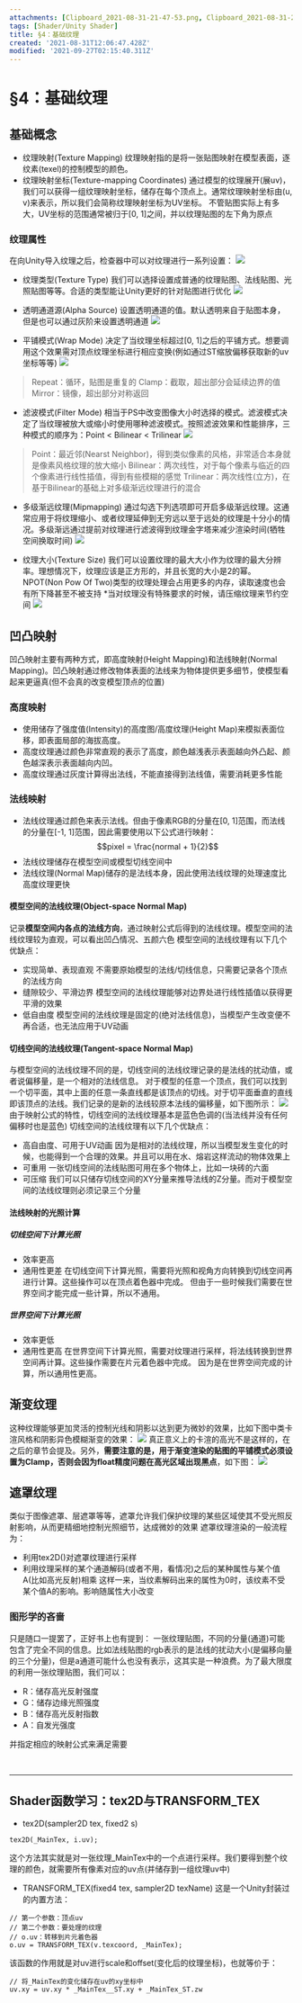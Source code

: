 ```yaml
---
attachments: [Clipboard_2021-08-31-21-47-53.png, Clipboard_2021-08-31-21-48-56.png, Clipboard_2021-08-31-21-51-05.png, Clipboard_2021-08-31-21-54-39.png, Clipboard_2021-08-31-22-04-57.png, Clipboard_2021-08-31-22-11-57.png, Clipboard_2021-08-31-22-20-41.png, Clipboard_2021-09-02-21-05-58.png, Clipboard_2021-09-02-21-39-33.png]
tags: [Shader/Unity Shader]
title: §4：基础纹理
created: '2021-08-31T12:06:47.428Z'
modified: '2021-09-27T02:15:40.311Z'
---
```


# §4：基础纹理
## 基础概念
- 纹理映射(Texture Mapping)
纹理映射指的是将一张贴图映射在模型表面，逐纹素(texel)的控制模型的颜色。
- 纹理映射坐标(Texture-mapping Coordinates)
通过模型的纹理展开(展uv)，我们可以获得一组纹理映射坐标，储存在每个顶点上。通常纹理映射坐标由(u, v)来表示，所以我们会简称纹理映射坐标为UV坐标。
不管贴图实际上有多大，UV坐标的范围通常被归于[0, 1]之间，并以纹理贴图的左下角为原点

### 纹理属性
在向Unity导入纹理之后，检查器中可以对纹理进行一系列设置：
![](@attachment/Clipboard_2021-08-31-21-47-53.png)
- 纹理类型(Texture Type)
我们可以选择设置成普通的纹理贴图、法线贴图、光照贴图等等。合适的类型能让Unity更好的针对贴图进行优化
![](@attachment/Clipboard_2021-08-31-21-48-56.png)

- 透明通道源(Alpha Source)
设置透明通道的值。默认透明来自于贴图本身，但是也可以通过灰阶来设置透明通道
![](@attachment/Clipboard_2021-08-31-21-51-05.png)
  
- 平铺模式(Wrap Mode)
决定了当纹理坐标超过[0, 1]之后的平铺方式。想要调用这个效果需对顶点纹理坐标进行相应变换(例如通过ST缩放偏移获取新的uv坐标等等)
![](@attachment/Clipboard_2021-08-31-21-54-39.png)
> Repeat：循环，贴图是重复的
Clamp：截取，超出部分会延续边界的值
Mirror：镜像，超出部分对称返回

- 滤波模式(Filter Mode)
相当于PS中改变图像大小时选择的模式。滤波模式决定了当纹理被放大或缩小时使用哪种滤波模式。按照滤波效果和性能排序，三种模式的顺序为：Point < Bilinear < Trilinear
![](@attachment/Clipboard_2021-08-31-22-04-57.png)
> Point：最近邻(Nearst Neighbor)，得到类似像素的风格，非常适合本身就是像素风格纹理的放大缩小
Bilinear：两次线性，对于每个像素与临近的四个像素进行线性插值，得到有些模糊的感觉
Trilinear：两次线性(立方)，在基于Bilinear的基础上对多级渐远纹理进行的混合

- 多级渐远纹理(Mipmapping)
通过勾选下列选项即可开启多级渐远纹理。这通常应用于将纹理缩小、或者纹理延伸到无穷远以至于远处的纹理是十分小的情况。多级渐远通过提前对纹理进行滤波得到纹理金字塔来减少渲染时间(牺牲空间换取时间)
![](@attachment/Clipboard_2021-08-31-22-11-57.png)

- 纹理大小(Texture Size)
我们可以设置纹理的最大大小作为纹理的最大分辨率。理想情况下，纹理应该是正方形的，并且长宽的大小是2的幂。NPOT(Non Pow Of Two)类型的纹理处理会占用更多的内存，读取速度也会有所下降甚至不被支持
*当对纹理没有特殊要求的时候，请压缩纹理来节约空间
![](@attachment/Clipboard_2021-08-31-22-20-41.png)

## 凹凸映射
凹凸映射主要有两种方式，即高度映射(Height Mapping)和法线映射(Normal Mapping)。凹凸映射通过修改物体表面的法线来为物体提供更多细节，使模型看起来更逼真(但不会真的改变模型顶点的位置)
### 高度映射
- 使用储存了强度值(Intensity)的高度图/高度纹理(Height Map)来模拟表面位移，即表面局部的海拔高度。
- 高度纹理通过颜色非常直观的表示了高度，颜色越浅表示表面越向外凸起、颜色越深表示表面越向内凹。
- 高度纹理通过灰度计算得出法线，不能直接得到法线值，需要消耗更多性能

### 法线映射
- 法线纹理通过颜色来表示法线。但由于像素RGB的分量在[0, 1]范围，而法线的分量在[-1, 1]范围，因此需要使用以下公式进行映射：
$$pixel = \frac{normal + 1}{2}$$
- 法线纹理储存在模型空间或模型切线空间中
- 法线纹理(Normal Map)储存的是法线本身，因此使用法线纹理的处理速度比高度纹理更快
#### 模型空间的法线纹理(Object-space Normal Map)
记录**模型空间内各点的法线方向**，通过映射公式后得到的法线纹理。模型空间的法线纹理较为直观，可以看出凹凸情况、五颜六色
模型空间的法线纹理有以下几个优缺点：
- 实现简单、表现直观
不需要原始模型的法线/切线信息，只需要记录各个顶点的法线方向
- 缝隙较少、平滑边界
模型空间的法线纹理能够对边界处进行线性插值以获得更平滑的效果
- 低自由度
模型空间的法线纹理是固定的(绝对法线信息)，当模型产生改变便不再合适，也无法应用于UV动画

#### 切线空间的法线纹理(Tangent-space Normal Map)
与模型空间的法线纹理不同的是，切线空间的法线纹理记录的是法线的扰动值，或者说偏移量，是一个相对的法线信息。
对于模型的任意一个顶点，我们可以找到一个切平面，其中上面的任意一条直线都是该顶点的切线。对于切平面垂直的直线即该顶点的法线。我们记录的是新的法线较原本法线的偏移量，如下图所示：
![](@attachment/Clipboard_2021-09-01-11-16-28.png)
由于映射公式的特性，切线空间的法线纹理基本是蓝色色调的(当法线并没有任何偏移时也是蓝色)
切线空间的法线纹理有以下几个优缺点：
- 高自由度、可用于UV动画
因为是相对的法线纹理，所以当模型发生变化的时候，也能得到一个合理的效果。并且可以用在水、熔岩这样流动的物体效果上
- 可重用
一张切线空间的法线贴图可用在多个物体上，比如一块砖的六面
- 可压缩
我们可以只储存切线空间的XY分量来推导法线的Z分量。而对于模型空间的法线纹理则必须记录三个分量

#### 法线映射的光照计算
##### 切线空间下计算光照
- 效率更高
- 通用性更差
在切线空间下计算光照，需要将光照和视角方向转换到切线空间再进行计算。这些操作可以在顶点着色器中完成。
但由于一些时候我们需要在世界空间才能完成一些计算，所以不通用。

##### 世界空间下计算光照
- 效率更低
- 通用性更高
在世界空间下计算光照，需要对纹理进行采样，将法线转换到世界空间再计算。这些操作需要在片元着色器中完成。
因为是在世界空间完成的计算，所以通用性更高。

## 渐变纹理
这种纹理能够更加灵活的控制光线和阴影以达到更为微妙的效果，比如下图中类卡渲风格和阴影异色模糊渐变的效果：
![](@attachment/Clipboard_2021-09-02-21-05-58.png)
真正意义上的卡渲的高光不是这样的，在之后的章节会提及。另外，**需要注意的是，用于渐变渲染的贴图的平铺模式必须设置为Clamp，否则会因为float精度问题在高光区域出现黑点**，如下图：
![](@attachment/Clipboard_2021-09-02-21-39-33.png)

## 遮罩纹理
类似于图像遮罩、层遮罩等等，遮罩允许我们保护纹理的某些区域使其不受光照反射影响，从而更精细地控制光照细节，达成微妙的效果
遮罩纹理渲染的一般流程为：
- 利用tex2D()对遮罩纹理进行采样
- 利用纹理采样的某个通道解码(或者不用，看情况)之后的某种属性与某个值A(比如高光反射)相乘
这样一来，当纹素解码出来的属性为0时，该纹素不受某个值A的影响。影响随属性大小改变
### 图形学的吝啬
只是随口一提罢了，正好书上也有提到：
一张纹理贴图，不同的分量(通道)可能包含了完全不同的信息。比如法线贴图的rgb表示的是法线的扰动大小(是偏移向量的三个分量)，但是a通道可能什么也没有表示，这其实是一种浪费。为了最大限度的利用一张纹理贴图，我们可以：
- R：储存高光反射强度
- G：储存边缘光照强度
- B：储存高光反射指数
- A：自发光强度

并指定相应的映射公式来满足需要

<br>

***
## Shader函数学习：tex2D与TRANSFORM_TEX
- tex2D(sampler2D tex, fixed2 s)
```ShaderLab
tex2D(_MainTex, i.uv);
```
这个方法其实就是对一张纹理_MainTex中的一个点进行采样。我们要得到整个纹理的颜色，就需要所有像素对应的uv点(并储存到一组纹理uv中)

- TRANSFORM_TEX(fixed4 tex, sampler2D texName)
这是一个Unity封装过的内置方法：
```ShaderLab
// 第一个参数：顶点uv
// 第二个参数：要处理的纹理
// o.uv：转移到片元着色器
o.uv = TRANSFORM_TEX(v.texcoord, _MainTex);
```
该函数的作用就是对uv进行scale和offset(变化后的纹理坐标)，也就等价于：
```ShaderLab
// 将_MainTex的变化储存在uv的xy坐标中
uv.xy = uv.xy * _MainTex__ST.xy + _MainTex_ST.zw
```


